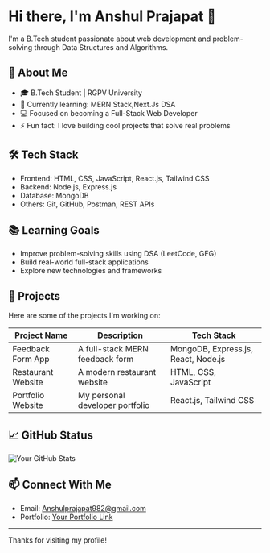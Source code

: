 # Hi there, I'm Anshul Prajapat 👋

I'm a B.Tech student passionate about web development and problem-solving through Data Structures and Algorithms.

## 🚀 About Me

- 🎓 B.Tech Student | RGPV University  
- 🌱 Currently learning: MERN Stack,Next.Js DSA
- 💻 Focused on becoming a Full-Stack Web Developer
- ⚡️ Fun fact: I love building cool projects that solve real problems

## 🛠️ Tech Stack

- Frontend: HTML, CSS, JavaScript, React.js, Tailwind CSS
- Backend: Node.js, Express.js
- Database: MongoDB
- Others: Git, GitHub, Postman, REST APIs

## 📚 Learning Goals

- Improve problem-solving skills using DSA (LeetCode, GFG)
- Build real-world full-stack applications
- Explore new technologies and frameworks

## 📂 Projects

Here are some of the projects I'm working on:

| Project Name       | Description                             | Tech Stack           |
|--------------------|-----------------------------------------|----------------------|
| Feedback Form App  | A full-stack MERN feedback form         | MongoDB, Express.js, React, Node.js |
| Restaurant Website | A modern restaurant website             | HTML, CSS, JavaScript |
| Portfolio Website  | My personal developer portfolio         | React.js, Tailwind CSS |

## 📈 GitHub Status

![Your GitHub Stats](https://github-readme-stats.vercel.app/api?username=your-username&show_icons=true&theme=radical)

## 📫 Connect With Me

- Email: Anshulprajapat982@gmail.com
- Portfolio: [Your Portfolio Link](https://yourportfolio.com)

---

Thanks for visiting my profile!
